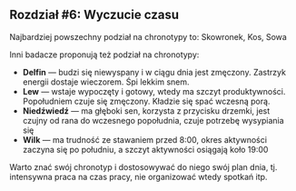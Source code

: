 ## Rozdział #6: Wyczucie czasu

Najbardziej powszechny podział na chronotypy to: Skowronek, Kos, Sowa

Inni badacze proponują też podział na chronotypy:

* **Delfin** — budzi się niewyspany i w ciągu dnia jest zmęczony. Zastrzyk energii dostaje wieczorem. Śpi lekkim snem.
* **Lew** — wstaje wypoczęty i gotowy, wtedy ma szczyt produktywności. Popołudniem czuje się zmęczony. Kładzie się spać
  wczesną porą.
* **Niedźwiedź** — ma głęboki sen, korzysta z przycisku drzemki, jest czujny od rana do wczesnego popołudnia, czuje
  potrzebę
  wysypiania się
* **Wilk** — ma trudność ze stawaniem przed 8:00, okres aktywności zaczyna się po południu, a szczyt aktywności osiągają
  koło 19:00

Warto znać swój chronotyp i dostosowywać do niego swój plan dnia, tj. intensywna praca na czas pracy, nie organizować
wtedy spotkań itp.
